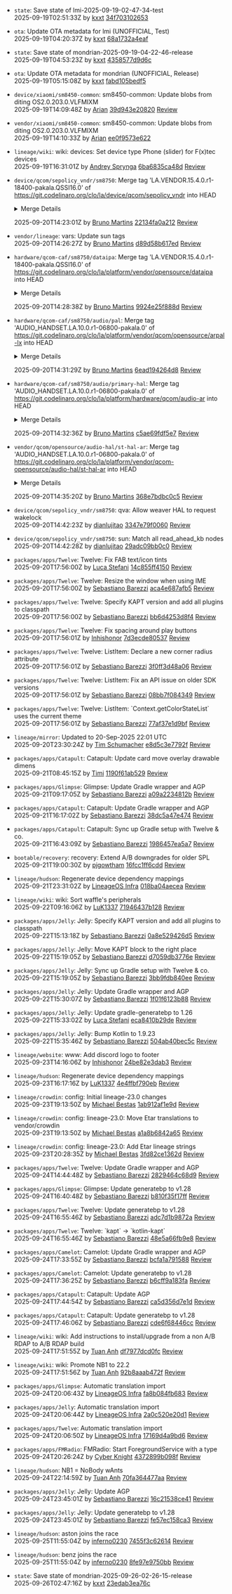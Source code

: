 - `state`: Save state of lmi-2025-09-19-02-47-34-test<br>
  2025-09-19T02:51:33Z by [kxxt](mailto:rsworktech@outlook.com) [34f703102653](https://github.com/android-kxxt/state/commit/34f703102653) 
- `ota`: Update OTA metadata for lmi (UNOFFICIAL, Test)<br>
  2025-09-19T04:20:37Z by [kxxt](mailto:rsworktech@outlook.com) [68a1732a4eaf](https://github.com/android-kxxt/ota/commit/68a1732a4eaf) 
- `state`: Save state of mondrian-2025-09-19-04-22-46-release<br>
  2025-09-19T04:53:23Z by [kxxt](mailto:rsworktech@outlook.com) [4358577d9d6c](https://github.com/android-kxxt/state/commit/4358577d9d6c) 
- `ota`: Update OTA metadata for mondrian (UNOFFICIAL, Release)<br>
  2025-09-19T05:15:08Z by [kxxt](mailto:rsworktech@outlook.com) [fabd105bedf5](https://github.com/android-kxxt/ota/commit/fabd105bedf5) 
- `device/xiaomi/sm8450-common`: sm8450-common: Update blobs from diting OS2.0.203.0.VLFMIXM<br>
  2025-09-19T14:09:48Z by [Arian](mailto:arian.kulmer@web.de) [39d943e20820](https://github.com/LineageOS/android_device_xiaomi_sm8450-common/commit/39d943e20820)  [Review](https://review.lineageos.org/q/Id669af4bbe067596e320e979de9a9df4cf81af83)
- `vendor/xiaomi/sm8450-common`: sm8450-common: Update blobs from diting OS2.0.203.0.VLFMIXM<br>
  2025-09-19T14:10:33Z by [Arian](mailto:arian.kulmer@web.de) [ee0f9573e622](https://github.com/TheMuppets/proprietary_vendor_xiaomi_sm8450-common/commit/ee0f9573e622) 
- `lineage/wiki`: wiki: devices: Set device type Phone (slider) for F(x)tec devices<br>
  2025-09-19T16:31:01Z by [Andrey Sprynga](mailto:rtx4d@aospa.co) [6ba6835ca48d](https://github.com/LineageOS/lineage_wiki/commit/6ba6835ca48d)  [Review](https://review.lineageos.org/q/Ia61251e3ca2d2b2616a29b4a3b7ec84e1be374ce)
- `device/qcom/sepolicy_vndr/sm8750`: Merge tag &#x27;LA.VENDOR.15.4.0.r1-18400-pakala.QSSI16.0&#x27; of https://git.codelinaro.org/clo/la/device/qcom/sepolicy_vndr into HEAD  <details>
    <summary>Merge Details</summary>

      LA.VENDOR.15.4.0.r1-18400-pakala.QSSI16.0
      
      * tag 'LA.VENDOR.15.4.0.r1-18400-pakala.QSSI16.0' of https://git.codelinaro.org/clo/la/device/qcom/sepolicy_vndr:
        Add selinux labels for emmc partitions
        Add selinux labels for primary storage devices
        Add sepolicy rule to communicate between cneapp and cnd
        sepolicy_vndr: SELinux rules for StrongBox-SecureElement HAL direct communication


    </details>

  2025-09-20T14:23:01Z by [Bruno Martins](mailto:bgcngm@gmail.com) [22134fa0a212](https://github.com/LineageOS/android_device_qcom_sepolicy_vndr/commit/22134fa0a212)  [Review](https://review.lineageos.org/q/If43f676a6e03692aa6b07dbb213f89f5a47871cb)
- `vendor/lineage`: vars: Update sun tags<br>
  2025-09-20T14:26:27Z by [Bruno Martins](mailto:bgcngm@gmail.com) [d89d58b617ed](https://github.com/LineageOS/android_vendor_lineage/commit/d89d58b617ed)  [Review](https://review.lineageos.org/q/Ia8eb240335e615420a6a1b468a4a07a2bb4ec8b5)
- `hardware/qcom-caf/sm8750/dataipa`: Merge tag &#x27;LA.VENDOR.15.4.0.r1-18400-pakala.QSSI16.0&#x27; of https://git.codelinaro.org/clo/la/platform/vendor/opensource/dataipa into HEAD  <details>
    <summary>Merge Details</summary>

      LA.VENDOR.15.4.0.r1-18400-pakala.QSSI16.0
      
      * tag 'LA.VENDOR.15.4.0.r1-18400-pakala.QSSI16.0' of https://git.codelinaro.org/clo/la/platform/vendor/opensource/dataipa:
        msm: ipa: Avoid use-after-free scenario


    </details>

  2025-09-20T14:28:38Z by [Bruno Martins](mailto:bgcngm@gmail.com) [9924e25f888d](https://github.com/LineageOS/android_vendor_qcom_opensource_dataipa/commit/9924e25f888d)  [Review](https://review.lineageos.org/q/Ib3f2e8970784644ae08af28295a17015c3e949ed)
- `hardware/qcom-caf/sm8750/audio/pal`: Merge tag &#x27;AUDIO_HANDSET.LA.10.0.r1-06800-pakala.0&#x27; of https://git.codelinaro.org/clo/la/platform/vendor/qcom/opensource/arpal-lx into HEAD  <details>
    <summary>Merge Details</summary>

      AUDIO_HANDSET.LA.10.0.r1-06800-pakala.0
      
      * tag 'AUDIO_HANDSET.LA.10.0.r1-06800-pakala.0' of https://git.codelinaro.org/clo/la/platform/vendor/qcom/opensource/arpal-lx:
        pal: configs: sun: add handset as ec rx device
        pal: skip stop buffering if VA is already stopped
        pal : resourcemanager : correct log tag
        pal: reset UpdatedSndName for VA device after version query
        pal: Fix delay in BT disconnect cases
        pal: Add support for sco mmap usecases
        pal: correct include path for adsp_sleepmon.h
        pal: add HFP RX/TX type for LOOPBACK stream on SCO device.
        ar-pal: avoid duplicated mutex unlock when connecting streams
        pal: close previous device temporarily before switching device for HFP call.
        pal : add pointer check for mixer and interface name
        pal: Fix error callback handling during StreamCompress open
        ar-pal: handle start of deferred NLPI ST streams


    </details>

  2025-09-20T14:31:29Z by [Bruno Martins](mailto:bgcngm@gmail.com) [6ead194264d8](https://github.com/LineageOS/android_vendor_qcom_opensource_arpal-lx/commit/6ead194264d8)  [Review](https://review.lineageos.org/q/I8110f431318e851e28e5fb448fbec3f551dd99d3)
- `hardware/qcom-caf/sm8750/audio/primary-hal`: Merge tag &#x27;AUDIO_HANDSET.LA.10.0.r1-06800-pakala.0&#x27; of https://git.codelinaro.org/clo/la/platform/hardware/qcom/audio-ar into HEAD  <details>
    <summary>Merge Details</summary>

      AUDIO_HANDSET.LA.10.0.r1-06800-pakala.0
      
      * tag 'AUDIO_HANDSET.LA.10.0.r1-06800-pakala.0' of https://git.codelinaro.org/clo/la/platform/hardware/qcom/audio-ar:
        hal: Fix av sync issue for BT usecases
        core: update device if TX device patch set
        Revert "hal: Fix ringtone routing to a2dp during voice call"
        HFP: copy entire pal_device attr to hfp device.
        configs: sun: remove QNN backend libs in AUDIO_MODULES
        HFP: use hfp_dev_in/hfp_dev_out instead of SCO device in stop hfp
        effects: ensure proper thread cleanup during context destruction
        hal: core: update channel layout for hotword input properly
        config changes to support dummy device based a2dpSuspend/resume
        core: cache plugin device for CRS call


    </details>

  2025-09-20T14:32:36Z by [Bruno Martins](mailto:bgcngm@gmail.com) [c5ae69fdf5e7](https://github.com/LineageOS/android_hardware_qcom_audio-ar/commit/c5ae69fdf5e7)  [Review](https://review.lineageos.org/q/I03255ad4ec20e98dad26b0f62e573f9fa3b34946)
- `vendor/qcom/opensource/audio-hal/st-hal-ar`: Merge tag &#x27;AUDIO_HANDSET.LA.10.0.r1-06800-pakala.0&#x27; of https://git.codelinaro.org/clo/la/platform/vendor/qcom-opensource/audio-hal/st-hal-ar into HEAD  <details>
    <summary>Merge Details</summary>

      AUDIO_HANDSET.LA.10.0.r1-06800-pakala.0
      
      * tag 'AUDIO_HANDSET.LA.10.0.r1-06800-pakala.0' of https://git.codelinaro.org/clo/la/platform/vendor/qcom-opensource/audio-hal/st-hal-ar:
        st-hal: refine state check for event notification


    </details>

  2025-09-20T14:35:20Z by [Bruno Martins](mailto:bgcngm@gmail.com) [368e7bdbc0c5](https://github.com/LineageOS/android_vendor_qcom_opensource_audio-hal_st-hal-ar/commit/368e7bdbc0c5)  [Review](https://review.lineageos.org/q/I6d6950f218407347e1baee103cc63a5b45f8e7b6)
- `device/qcom/sepolicy_vndr/sm8750`: qva: Allow weaver HAL to request wakelock<br>
  2025-09-20T14:42:23Z by [dianlujitao](mailto:dianlujitao@lineageos.org) [3347e79f0060](https://github.com/LineageOS/android_device_qcom_sepolicy_vndr/commit/3347e79f0060)  [Review](https://review.lineageos.org/q/I80359c5686cedb0c71a946d27e7d816fb0e27b5d)
- `device/qcom/sepolicy_vndr/sm8750`: sun: Match all read_ahead_kb nodes<br>
  2025-09-20T14:42:28Z by [dianlujitao](mailto:dianlujitao@lineageos.org) [29adc09bb0c0](https://github.com/LineageOS/android_device_qcom_sepolicy_vndr/commit/29adc09bb0c0)  [Review](https://review.lineageos.org/q/I292416087ecdc7bcbe92c9fc86ec0419b081a281)
- `packages/apps/Twelve`: Twelve: Fix FAB text/icon tints<br>
  2025-09-20T17:56:00Z by [Luca Stefani](mailto:luca.stefani.ge1@gmail.com) [14c855ff4150](https://github.com/LineageOS/android_packages_apps_Twelve/commit/14c855ff4150)  [Review](https://review.lineageos.org/q/Icfda31069f70eae6adddd4fbefd086841872a282)
- `packages/apps/Twelve`: Twelve: Resize the window when using IME<br>
  2025-09-20T17:56:00Z by [Sebastiano Barezzi](mailto:seba@sebaubuntu.dev) [aca4e687afb5](https://github.com/LineageOS/android_packages_apps_Twelve/commit/aca4e687afb5)  [Review](https://review.lineageos.org/q/I7e9f50e908e07951a6759582402837dea5c7d02f)
- `packages/apps/Twelve`: Twelve: Specify KAPT version and add all plugins to classpath<br>
  2025-09-20T17:56:00Z by [Sebastiano Barezzi](mailto:seba@sebaubuntu.dev) [bb6d4253d8f4](https://github.com/LineageOS/android_packages_apps_Twelve/commit/bb6d4253d8f4)  [Review](https://review.lineageos.org/q/I53420a0ea30d7e5beaa14fdb517f261c48bfa679)
- `packages/apps/Twelve`: Twelve: Fix spacing around play buttons<br>
  2025-09-20T17:56:01Z by [Inhishonor](mailto:inhishonor@protonmail.com) [7d3ecde80537](https://github.com/LineageOS/android_packages_apps_Twelve/commit/7d3ecde80537)  [Review](https://review.lineageos.org/q/I2007dc81a5199beb3a085992ae7bc1e2e959e8cb)
- `packages/apps/Twelve`: Twelve: ListItem: Declare a new corner radius attribute<br>
  2025-09-20T17:56:01Z by [Sebastiano Barezzi](mailto:seba@sebaubuntu.dev) [3f0ff3d48a06](https://github.com/LineageOS/android_packages_apps_Twelve/commit/3f0ff3d48a06)  [Review](https://review.lineageos.org/q/Ia85146e8d444ae22bd409befdaa565b11797731d)
- `packages/apps/Twelve`: Twelve: ListItem: Fix an API issue on older SDK versions<br>
  2025-09-20T17:56:01Z by [Sebastiano Barezzi](mailto:seba@sebaubuntu.dev) [08bb7f084349](https://github.com/LineageOS/android_packages_apps_Twelve/commit/08bb7f084349)  [Review](https://review.lineageos.org/q/Ib68ef0b02cbfc94a34175513d9049fdb4424c7c2)
- `packages/apps/Twelve`: Twelve: ListItem: &#x60;Context.getColorStateList&#x60; uses the current theme<br>
  2025-09-20T17:56:01Z by [Sebastiano Barezzi](mailto:seba@sebaubuntu.dev) [77af37e1d9bf](https://github.com/LineageOS/android_packages_apps_Twelve/commit/77af37e1d9bf)  [Review](https://review.lineageos.org/q/I38b6d7aa7c7c5a58ed392d4f275c7bc54ee235c1)
- `lineage/mirror`: Updated to 20-Sep-2025 22:01 UTC<br>
  2025-09-20T23:30:24Z by [Tim Schumacher](mailto:timschumi@gmx.de) [e8d5c3e7792f](https://github.com/LineageOS/mirror/commit/e8d5c3e7792f)  [Review](https://review.lineageos.org/q/I52e411c7d1da1cbed3a16dc38bcdd9dabf893b15)
- `packages/apps/Catapult`: Catapult: Update card move overlay drawable dimens<br>
  2025-09-21T08:45:15Z by [Timi](mailto:timi.rautamaki@gmail.com) [1190f61ab529](https://github.com/LineageOS/android_packages_apps_Catapult/commit/1190f61ab529)  [Review](https://review.lineageos.org/q/I64bba1ec19418292be05e79e72e51832b8351059)
- `packages/apps/Glimpse`: Glimpse: Update Gradle wrapper and AGP<br>
  2025-09-21T09:17:05Z by [Sebastiano Barezzi](mailto:seba@sebaubuntu.dev) [a09a2234812b](https://github.com/LineageOS/android_packages_apps_Glimpse/commit/a09a2234812b)  [Review](https://review.lineageos.org/q/I6b1db213bddf2e67ec38c549d157b7fca6e68151)
- `packages/apps/Catapult`: Catapult: Update Gradle wrapper and AGP<br>
  2025-09-21T16:17:02Z by [Sebastiano Barezzi](mailto:seba@sebaubuntu.dev) [38dc5a47e474](https://github.com/LineageOS/android_packages_apps_Catapult/commit/38dc5a47e474)  [Review](https://review.lineageos.org/q/I1d8a30dee65c53f3008e706440271a0b1a727a54)
- `packages/apps/Catapult`: Catapult: Sync up Gradle setup with Twelve &amp; co.<br>
  2025-09-21T16:43:09Z by [Sebastiano Barezzi](mailto:seba@sebaubuntu.dev) [1986457ea5a7](https://github.com/LineageOS/android_packages_apps_Catapult/commit/1986457ea5a7)  [Review](https://review.lineageos.org/q/I11f278a1178e8ebe8fe09d4e771d391d196041d8)
- `bootable/recovery`: recovery: Extend A/B downgrades for older SPL<br>
  2025-09-21T19:00:30Z by [pjgowtham](mailto:pjgowtham@gmail.com) [16fcc1ff6cdd](https://github.com/LineageOS/android_bootable_recovery/commit/16fcc1ff6cdd)  [Review](https://review.lineageos.org/q/If8a3ab7347e51c90337c4044826226ea11d6a327)
- `lineage/hudson`: Regenerate device dependency mappings<br>
  2025-09-21T23:31:02Z by [LineageOS Infra](mailto:infra@lineageos.org) [018ba04aecea](https://github.com/LineageOS/hudson/commit/018ba04aecea)  [Review](https://review.lineageos.org/q/I8d69fb1ceef977e9a682358db28089a6ee99123c)
- `lineage/wiki`: wiki: Sort waffle&#x27;s peripherals<br>
  2025-09-22T09:16:06Z by [LuK1337](mailto:priv.luk@gmail.com) [71946437b128](https://github.com/LineageOS/lineage_wiki/commit/71946437b128)  [Review](https://review.lineageos.org/q/I22087273805ddef0b48f9d2aa0319f4a367a0b4b)
- `packages/apps/Jelly`: Jelly: Specify KAPT version and add all plugins to classpath<br>
  2025-09-22T15:13:18Z by [Sebastiano Barezzi](mailto:seba@sebaubuntu.dev) [0a8e529426d5](https://github.com/LineageOS/android_packages_apps_Jelly/commit/0a8e529426d5)  [Review](https://review.lineageos.org/q/Ib6256ca17de9a54985a2ffada41a005a7cd1280c)
- `packages/apps/Jelly`: Jelly: Move KAPT block to the right place<br>
  2025-09-22T15:19:05Z by [Sebastiano Barezzi](mailto:seba@sebaubuntu.dev) [d7059db3776e](https://github.com/LineageOS/android_packages_apps_Jelly/commit/d7059db3776e)  [Review](https://review.lineageos.org/q/Icbac1d9974d36cdd3663b4c2fd36f2660546efc2)
- `packages/apps/Jelly`: Jelly: Sync up Gradle setup with Twelve &amp; co.<br>
  2025-09-22T15:19:05Z by [Sebastiano Barezzi](mailto:seba@sebaubuntu.dev) [3bb9fdb840ee](https://github.com/LineageOS/android_packages_apps_Jelly/commit/3bb9fdb840ee)  [Review](https://review.lineageos.org/q/I11f278a1178e8ebe8fe09d4e771d391d196041d8)
- `packages/apps/Jelly`: Jelly: Update Gradle wrapper and AGP<br>
  2025-09-22T15:30:07Z by [Sebastiano Barezzi](mailto:seba@sebaubuntu.dev) [1f01f6123b88](https://github.com/LineageOS/android_packages_apps_Jelly/commit/1f01f6123b88)  [Review](https://review.lineageos.org/q/I0b123ddc98dd5ad1325c253085af3111b3b9d379)
- `packages/apps/Jelly`: Jelly: Update gradle-generatebp to 1.26<br>
  2025-09-22T15:33:02Z by [Luca Stefani](mailto:luca.stefani.ge1@gmail.com) [eca8410b29de](https://github.com/LineageOS/android_packages_apps_Jelly/commit/eca8410b29de)  [Review](https://review.lineageos.org/q/I7dcf774793531cb1712f3cb047db7181748f93b2)
- `packages/apps/Jelly`: Jelly: Bump Kotlin to 1.9.23<br>
  2025-09-22T15:35:46Z by [Sebastiano Barezzi](mailto:seba@sebaubuntu.dev) [504ab40bec5c](https://github.com/LineageOS/android_packages_apps_Jelly/commit/504ab40bec5c)  [Review](https://review.lineageos.org/q/Ib26ec304b7522d4c15d46eb49f8f1ec85d16f864)
- `lineage/website`: www: Add discord logo to footer<br>
  2025-09-23T14:16:06Z by [Inhishonor](mailto:inhishonor@protonmail.com) [24be82e3dab3](https://github.com/LineageOS/www/commit/24be82e3dab3)  [Review](https://review.lineageos.org/q/I1eaea96bc5e4b423e49341d7749927c5ef05e010)
- `lineage/hudson`: Regenerate device dependency mappings<br>
  2025-09-23T16:17:16Z by [LuK1337](mailto:priv.luk@gmail.com) [4e4ffbf790eb](https://github.com/LineageOS/hudson/commit/4e4ffbf790eb)  [Review](https://review.lineageos.org/q/I90890dc197091d28ad04b74819d0fbbf755ace12)
- `lineage/crowdin`: config: Initial lineage-23.0 changes<br>
  2025-09-23T19:13:50Z by [Michael Bestas](mailto:mkbestas@lineageos.org) [1ab912af1e9d](https://github.com/LineageOS/cm_crowdin/commit/1ab912af1e9d)  [Review](https://review.lineageos.org/q/Idef7130323cc4f069754d07b4f16eef240cc05b7)
- `lineage/crowdin`: config: lineage-23.0: Move Etar translations to vendor/crowdin<br>
  2025-09-23T19:13:50Z by [Michael Bestas](mailto:mkbestas@lineageos.org) [a1a8b6842a65](https://github.com/LineageOS/cm_crowdin/commit/a1a8b6842a65)  [Review](https://review.lineageos.org/q/I10cec18e1c3256de61e52252d4553a3377a3b42c)
- `lineage/crowdin`: config: lineage-23.0: Add Etar lineage strings<br>
  2025-09-23T20:28:35Z by [Michael Bestas](mailto:mkbestas@lineageos.org) [3fd82ce1362d](https://github.com/LineageOS/cm_crowdin/commit/3fd82ce1362d)  [Review](https://review.lineageos.org/q/I775815fc450499c26f1247ce8569ec3524eb0978)
- `packages/apps/Twelve`: Twelve: Update Gradle wrapper and AGP<br>
  2025-09-24T14:44:48Z by [Sebastiano Barezzi](mailto:seba@sebaubuntu.dev) [2829464c68d9](https://github.com/LineageOS/android_packages_apps_Twelve/commit/2829464c68d9)  [Review](https://review.lineageos.org/q/I6b1db213bddf2e67ec38c549d157b7fca6e68151)
- `packages/apps/Glimpse`: Glimpse: Update generatebp to v1.28<br>
  2025-09-24T16:40:48Z by [Sebastiano Barezzi](mailto:seba@sebaubuntu.dev) [b810f35f17ff](https://github.com/LineageOS/android_packages_apps_Glimpse/commit/b810f35f17ff)  [Review](https://review.lineageos.org/q/Ia6979354d4f35e2108cb383984cdc6908c7d35cd)
- `packages/apps/Twelve`: Twelve: Update generatebp to v1.28<br>
  2025-09-24T16:55:46Z by [Sebastiano Barezzi](mailto:seba@sebaubuntu.dev) [adc7d1b9872a](https://github.com/LineageOS/android_packages_apps_Twelve/commit/adc7d1b9872a)  [Review](https://review.lineageos.org/q/If3ff8ecc7e1f938e5d80886f36f29fbdc69ac2b8)
- `packages/apps/Twelve`: Twelve: &#x60;kapt&#x60; -&gt; &#x60;kotlin-kapt&#x60;<br>
  2025-09-24T16:55:46Z by [Sebastiano Barezzi](mailto:seba@sebaubuntu.dev) [48e5a66fb9e8](https://github.com/LineageOS/android_packages_apps_Twelve/commit/48e5a66fb9e8)  [Review](https://review.lineageos.org/q/Ibcf986c890ed48a32b0f26c0b25d69a28bc10c47)
- `packages/apps/Camelot`: Camelot: Update Gradle wrapper and AGP<br>
  2025-09-24T17:33:55Z by [Sebastiano Barezzi](mailto:seba@sebaubuntu.dev) [bcfa1a791588](https://github.com/LineageOS/android_packages_apps_Camelot/commit/bcfa1a791588)  [Review](https://review.lineageos.org/q/I6b1db213bddf2e67ec38c549d157b7fca6e68151)
- `packages/apps/Camelot`: Camelot: Update generatebp to v1.28<br>
  2025-09-24T17:36:25Z by [Sebastiano Barezzi](mailto:seba@sebaubuntu.dev) [b6cff9a183fa](https://github.com/LineageOS/android_packages_apps_Camelot/commit/b6cff9a183fa)  [Review](https://review.lineageos.org/q/I3d4b94a82ee9ee3772b7d3f1f439323219a9dfb5)
- `packages/apps/Catapult`: Catapult: Update AGP<br>
  2025-09-24T17:44:54Z by [Sebastiano Barezzi](mailto:seba@sebaubuntu.dev) [ca5d356d7e1d](https://github.com/LineageOS/android_packages_apps_Catapult/commit/ca5d356d7e1d)  [Review](https://review.lineageos.org/q/I98fc0fb8ee4418d208b9fa1a14dfc131bb8ad31b)
- `packages/apps/Catapult`: Catapult: Update generatebp to v1.28<br>
  2025-09-24T17:46:06Z by [Sebastiano Barezzi](mailto:seba@sebaubuntu.dev) [cde6f68446cc](https://github.com/LineageOS/android_packages_apps_Catapult/commit/cde6f68446cc)  [Review](https://review.lineageos.org/q/Iceddf9de7f934e163ab41646842731219472f848)
- `lineage/wiki`: wiki: Add instructions to install/upgrade from a non A/B RDAP to A/B RDAP build<br>
  2025-09-24T17:51:55Z by [Tuan Anh](mailto:tuan73176@gmail.com) [df7977dcd0fc](https://github.com/LineageOS/lineage_wiki/commit/df7977dcd0fc)  [Review](https://review.lineageos.org/q/I2cfbf7af48aa7eed1584ab1feee4e13241e3311e)
- `lineage/wiki`: wiki: Promote NB1 to 22.2<br>
  2025-09-24T17:51:56Z by [Tuan Anh](mailto:tuan73176@gmail.com) [92b8aaab472f](https://github.com/LineageOS/lineage_wiki/commit/92b8aaab472f)  [Review](https://review.lineageos.org/q/I82c7fca6591800c37c00d6275e5f2d4b0c05410e)
- `packages/apps/Glimpse`: Automatic translation import<br>
  2025-09-24T20:06:43Z by [LineageOS Infra](mailto:infra@lineageos.org) [fa8b084fb683](https://github.com/LineageOS/android_packages_apps_Glimpse/commit/fa8b084fb683)  [Review](https://review.lineageos.org/q/I2a7fb113f5d804583bb0f053de5b49474bf19831)
- `packages/apps/Jelly`: Automatic translation import<br>
  2025-09-24T20:06:44Z by [LineageOS Infra](mailto:infra@lineageos.org) [2a0c520e20d1](https://github.com/LineageOS/android_packages_apps_Jelly/commit/2a0c520e20d1)  [Review](https://review.lineageos.org/q/Ia1468785c5e833afd3e937cd8a3fc8e0f3878a1a)
- `packages/apps/Twelve`: Automatic translation import<br>
  2025-09-24T20:06:50Z by [LineageOS Infra](mailto:infra@lineageos.org) [17169d4a9bd6](https://github.com/LineageOS/android_packages_apps_Twelve/commit/17169d4a9bd6)  [Review](https://review.lineageos.org/q/I2bab25c626f05422ad73abb6608b6a7777358c9d)
- `packages/apps/FMRadio`: FMRadio: Start ForegroundService with a type<br>
  2025-09-24T20:26:24Z by [Cyber Knight](mailto:cyberknight755@gmail.com) [4372899b098f](https://github.com/LineageOS/android_packages_apps_FMRadio/commit/4372899b098f)  [Review](https://review.lineageos.org/q/I7e318fb63dcff9c8b8cd9e75df269ae50265c26d)
- `lineage/hudson`: NB1 &#x3D; NoBody wAnts<br>
  2025-09-24T22:14:59Z by [Tuan Anh](mailto:tuan73176@gmail.com) [70fa364477aa](https://github.com/LineageOS/hudson/commit/70fa364477aa)  [Review](https://review.lineageos.org/q/Ifd3adaf38fa393b3ce8718fbf256a39bb52da903)
- `packages/apps/Jelly`: Jelly: Update AGP<br>
  2025-09-24T23:45:01Z by [Sebastiano Barezzi](mailto:seba@sebaubuntu.dev) [16c21538ce41](https://github.com/LineageOS/android_packages_apps_Jelly/commit/16c21538ce41)  [Review](https://review.lineageos.org/q/Idc2822321abace794fed08a3b0a5e221013aee98)
- `packages/apps/Jelly`: Jelly: Update generatebp to v1.28<br>
  2025-09-24T23:45:01Z by [Sebastiano Barezzi](mailto:seba@sebaubuntu.dev) [fe57ec158ca3](https://github.com/LineageOS/android_packages_apps_Jelly/commit/fe57ec158ca3)  [Review](https://review.lineageos.org/q/Ib2cc98a287ecf5404e4a23dfba265add1123aa12)
- `lineage/hudson`: aston joins the race<br>
  2025-09-25T11:55:04Z by [inferno0230](mailto:mail@inferno0230.in) [7455f3c62614](https://github.com/LineageOS/hudson/commit/7455f3c62614)  [Review](https://review.lineageos.org/q/I43e53bfb24a65948a7fc790eec696361b4193178)
- `lineage/hudson`: benz joins the race<br>
  2025-09-25T11:55:04Z by [inferno0230](mailto:mail@inferno0230.in) [8fe97e9750bb](https://github.com/LineageOS/hudson/commit/8fe97e9750bb)  [Review](https://review.lineageos.org/q/I968dcb0d0a585e25486b7b01ce7db8e6130c0f2a)
- `state`: Save state of mondrian-2025-09-26-02-26-15-release<br>
  2025-09-26T02:47:16Z by [kxxt](mailto:rsworktech@outlook.com) [23edab3ea76c](https://github.com/android-kxxt/state/commit/23edab3ea76c) 
